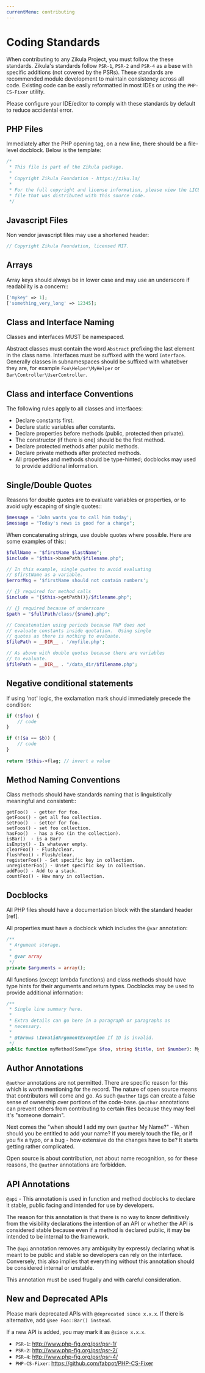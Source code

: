 ```yaml
---
currentMenu: contributing
---
```

# Coding Standards

When contributing to any Zikula Project, you must follow the these standards.  Zikula's standards follow `PSR-1`, `PSR-2` and `PSR-4` as a base with specific additions (not covered by the PSRs). These standards are recommended module development to maintain consistency across all code. Existing code can be easily reformatted in most IDEs or using the `PHP-CS-Fixer` utility.

Please configure your IDE/editor to comply with these standards by default to reduce accidental error.

## PHP Files

Immediately after the PHP opening tag, on a new line, there should be a file-level docblock.  Below is the template:

```php
/*
 * This file is part of the Zikula package.
 *
 * Copyright Zikula Foundation - https://ziku.la/
 *
 * For the full copyright and license information, please view the LICENSE
 * file that was distributed with this source code.
 */
```

## Javascript Files

Non vendor javascript files may use a shortened header:

```js
// Copyright Zikula Foundation, licensed MIT.
```

## Arrays

Array keys should always be in lower case and may use an underscore if readability is a concern::

```php
['mykey' => 1];
['something_very_long' => 12345];
```

## Class and Interface Naming

Classes and interfaces MUST be namespaced. 

Abstract classes must contain the word ``Abstract`` prefixing the last element in the class name.
Interfaces must be suffixed with the word ``Interface``. Generally classes in subnamespaces should be suffixed with whatebver they are, for example ``Foo\Helper\MyHelper`` or ``Bar\Controller\UserController``.

## Class and interface Conventions

The following rules apply to all classes and interfaces:

- Declare constants first.
- Declare static variables after constants.
- Declare properties before methods (public, protected then private).
- The constructor (if there is one) should be the first method.
- Declare protected methods after public methods.
- Declare private methods after protected methods.
- All properties and methods should be type-hinted; docblocks may used to provide additional information.

## Single/Double Quotes

Reasons for double quotes are to evaluate variables or properties, or to avoid ugly escaping of single quotes::

```php
$message = 'John wants you to call him today';
$message = "Today's news is good for a change";
```

When concatenating strings, use double quotes where possible.  Here are some examples of this::

```php
$fullName = "$firstName $lastName";
$include = "$this->basePath/$filename.php";

// In this example, single quotes to avoid evaluating 
// $firstName as a variable.
$errorMsg = '$firstName should not contain numbers';

// {} required for method calls
$include = "{$this->getPath()}/$filename.php";

// {} required because of underscore
$path = "$fullPath/class/{$name}.php";

// Concatenation using periods because PHP does not
// evaluate constants inside quotation.  Using single
// quotes as there is nothing to evaluate.
$filePath = __DIR__ . '/myfile.php';

// As above with double quotes because there are variables 
// to evaluate.
$filePath = __DIR__ . "/data_dir/$filename.php";
```

## Negative conditional statements

If using 'not' logic, the exclamation mark should immediately precede the condition:

```php
if (!$foo) {
    // code
}

if (!($a == $b)) {
    // code
}
  
return !$this->flag; // invert a value
```

## Method Naming Conventions

Class methods should have standards naming that is linguistically meaningful and consistent::

    getFoo()  - getter for foo.
    getFoos() - get all foo collection.
    setFoo()  - setter for foo.
    setFoos() - set foo collection.
    hasFoo()  - has a Foo (in the collection).
    isBar()  - is a Bar?
    isEmpty() - Is whatever empty.
    clearFoo() - Flush/clear.
    flushFoo() - Flush/clear.
    registerFoo() - Set specific key in collection.
    unregisterFoo() - Unset specific key in collection.
    addFoo() - Add to a stack.
    countFoo() - How many in collection.

## Docblocks

All PHP files should have a documentation block with the standard header [ref].

All properties must have a docblock which includes the ``@var`` annotation:

```php
/**
 * Argument storage.
 *
 * @var array
 */
private $arguments = array();
```

All functions (except lambda functions) and class methods should have type hints for their arguments and return types. Docblocks may be used to provide additional information:

```php
/**
 * Single line summary here.
 *
 * Extra details can go here in a paragraph or paragraphs as
 * necessary.
 *
 * @throws \InvalidArgumentException If ID is invalid.
 */
public function myMethod(SomeType $foo, string $title, int $number): MyReturnType
```

## Author Annotations

`@author` annotations are not permitted. There are specific reason for this which is worth mentioning for the record. The nature of open source means that contributors will come and go. As such `@author` tags can create a false sense of ownership over portions of the code-base. `@author` annotations can prevent others from contributing to certain files because they may feel it's "someone domain".

Next comes the "when should I add my own `@author` My Name?" - When should you be entitled to add your name? If you merely touch the file, or if you fix a typo, or a bug - how extensive do the changes have to be? It starts getting rather complicated.

Open source is about contribution, not about name recognition, so for these reasons, the `@author` annotations are forbidden.

## API Annotations

`@api` - This annotation is used in function and method docblocks to declare it stable, public facing and intended for use by developers.

The reason for this annotation is that there is no way to know definitively from the visibility declarations the intention of an API or whether the API is considered stable because even if a method is declared public, it may be intended to be internal to the framework.

The `@api` annotation removes any ambiguity by expressly declaring what is meant to be public and stable so developers can rely on the interface. Conversely, this also implies that everything without this annotation should be considered internal or unstable.

This annotation must be used frugally and with careful consideration.

## New and Deprecated APIs

Please mark deprecated APIs with `@deprecated since x.x.x`. If there is alternative, add `@see Foo::Bar() instead`.

If a new API is added, you may mark it as `@since x.x.x`.

- `PSR-1`: <http://www.php-fig.org/psr/psr-1/>
- `PSR-2`: <http://www.php-fig.org/psr/psr-2/>
- `PSR-4`: <http://www.php-fig.org/psr/psr-4/>
- `PHP-CS-Fixer`: <https://github.com/fabpot/PHP-CS-Fixer>

